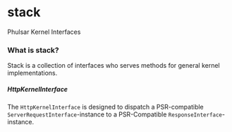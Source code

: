 # stack
Phulsar Kernel Interfaces

### What is stack?

Stack is a collection of interfaces who serves methods for general
kernel implementations.

##### HttpKernelInterface

The `HttpKernelInterface` is designed to dispatch a PSR-compatible
`ServerRequestInterface`-instance to a PSR-Compatible 
`ResponseInterface`-instance.
